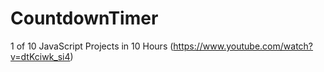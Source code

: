 # CountdownTimer
1 of 10 JavaScript Projects in 10 Hours (https://www.youtube.com/watch?v=dtKciwk_si4)

